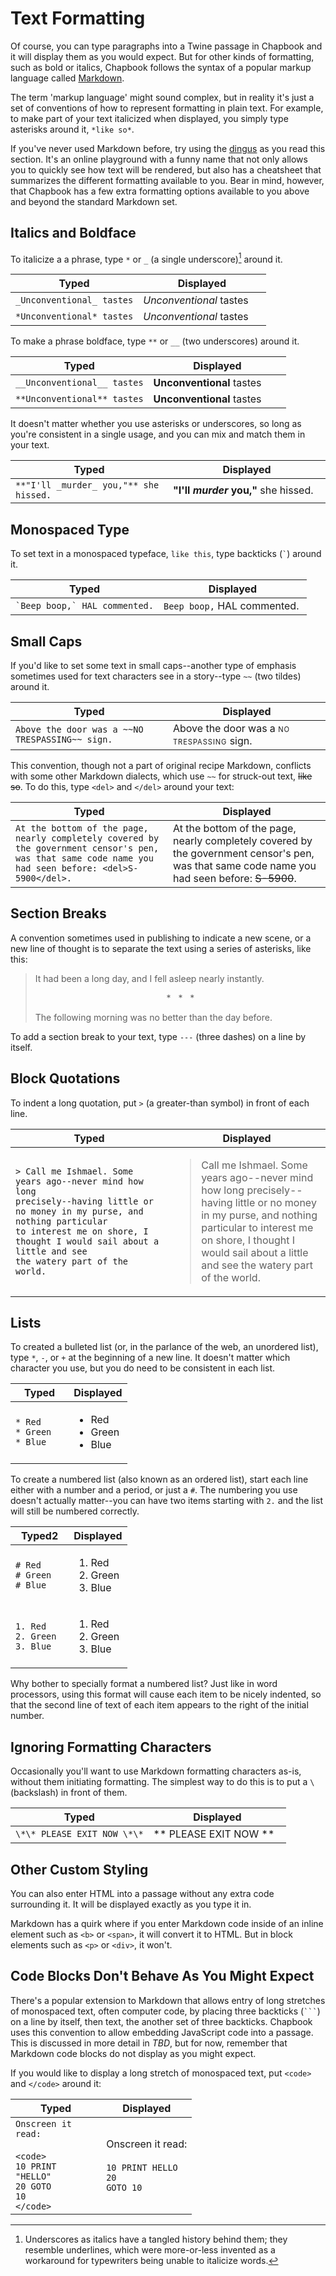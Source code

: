 # Text Formatting

Of course, you can type paragraphs into a Twine passage in Chapbook and it will display them as you would expect. But for other kinds of formatting, such as bold or italics, Chapbook follows the syntax of a popular markup language called [Markdown](markdown).

The term 'markup language' might sound complex, but in reality it's just a set of conventions of how to represent formatting in plain text. For example, to make part of your text italicized when displayed, you simply type asterisks around it, `*like so*`.

If you've never used Markdown before, try using the [dingus](dingus) as you read this section. It's an online playground with a funny name that not only allows you to quickly see how text will be rendered, but also has a cheatsheet that summarizes the different formatting available to you. Bear in mind, however, that Chapbook has a few extra formatting options available to you above and beyond the standard Markdown set.

## Italics and Boldface

To italicize a a phrase, type `*` or `_` (a single underscore)[^1] around it.

| Typed                     | Displayed               |
| ------------------------- | ----------------------- |
| `_Unconventional_ tastes` | _Unconventional_ tastes |
| `*Unconventional* tastes` | _Unconventional_ tastes |

To make a phrase boldface, type `**` or `__` (two underscores) around it.

| Typed                       | Displayed                 |
| --------------------------- | ------------------------- |
| `__Unconventional__ tastes` | **Unconventional** tastes |
| `**Unconventional** tastes` | **Unconventional** tastes |

It doesn't matter whether you use asterisks or underscores, so long as you're consistent in a single usage, and you can mix and match them in your text.

| Typed                                  | Displayed                            |
| -------------------------------------- | ------------------------------------ |
| `**"I'll _murder_ you,"** she hissed.` | **"I'll _murder_ you,"** she hissed. |

## Monospaced Type

To set text in a monospaced typeface, `like this`, type backticks (<code>`</code>) around it.

| Typed                                    | Displayed                   |
| ---------------------------------------- | --------------------------- |
| <code>\`Beep boop,\` HAL commented.</code> | `Beep boop,` HAL commented. |

## Small Caps

If you'd like to set some text in small caps--another type of emphasis sometimes used for text characters see in a story--type `~~` (two tildes) around it.

| Typed                                           | Displayed                                                                                                                        |
| ----------------------------------------------- | -------------------------------------------------------------------------------------------------------------------------------- |
| `Above the door was a ~~NO TRESPASSING~~ sign.` | Above the door was a <span style="font-size: 70%; text-transform: uppercase; letter-spacing: 0.08em">NO TRESPASSING</span> sign. |

This convention, though not a part of original recipe Markdown, conflicts with some other Markdown dialects, which use `~~` for struck-out text, ~~like so~~. To do this, type `<del>` and `</del>` around your text:

| Typed                                                                                                                                                  | Displayed                                                                                                                                            |
| ------------------------------------------------------------------------------------------------------------------------------------------------------ | ---------------------------------------------------------------------------------------------------------------------------------------------------- |
| `At the bottom of the page, nearly completely covered by the government censor's pen, was that same code name you had seen before: <del>S-5900</del>.` | At the bottom of the page, nearly completely covered by the government censor's pen, was that same code name you had seen before: <del>S-5900</del>. |

## Section Breaks

A convention sometimes used in publishing to indicate a new scene, or a new line of thought is to separate the text using a series of asterisks, like this:

> It had been a long day, and I fell asleep nearly instantly.
>
> <p style="text-align: center">* &nbsp; * &nbsp; *</p>
> The following morning was no better than the day before.

To add a section break to your text, type `---` (three dashes) on a line by itself.

## Block Quotations

To indent a long quotation, put `>` (a greater-than symbol) in front of each line.

| Typed                                                                                                                                                                                                                                                | Displayed                                                                                                                                                                                                                                                   |
| ---------------------------------------------------------------------------------------------------------------------------------------------------------------------------------------------------------------------------------------------------- | ----------------------------------------------------------------------------------------------------------------------------------------------------------------------------------------------------------------------------------------------------------- |
| <code>&gt; Call me Ishmael. Some years ago--never mind how long precisely--having little or no money in my purse, and nothing particular to interest me on shore, I thought I would sail about a little and see the watery part of the world.</code> | <blockquote>Call me Ishmael. Some years ago--never mind how long precisely--having little or no money in my purse, and nothing particular to interest me on shore, I thought I would sail about a little and see the watery part of the world.</blockquote> |

## Lists

To created a bulleted list (or, in the parlance of the web, an unordered list), type `*`, `-`, or `+` at the beginning of a new line. It doesn't matter which character you use, but you do need to be consistent in each list.

<table>
	<thead><tr><th>Typed</th><th>Displayed</th></tr></thead>
	<tbody>
	<tr><td><code>* Red</code><br><code>* Green</code><br><code>* Blue</code></td><td><ul><li>Red</li><li>Green</li><li>Blue</li></ul></td></tr>
	</tbody>
</table>

To create a numbered list (also known as an ordered list), start each line either with a number and a period, or just a `#`. The numbering you use doesn't actually matter--you can have two items starting with `2.` and the list will still be numbered correctly.

<table>
	<thead><tr><th>Typed2</th><th>Displayed</th></tr></thead>
	<tbody>
	<tr><td><code># Red</code><br><code># Green</code><br><code># Blue</code></td><td><ol><li>Red</li><li>Green</li><li>Blue</li></ol></td></tr>
	<tr><td><code>1. Red</code><br><code>2. Green</code><br><code>3. Blue</code></td><td><ol><li>Red</li><li>Green</li><li>Blue</li></ol></td></tr>
	</tbody>
</table>

Why bother to specially format a numbered list? Just like in word processors, using this format will cause each item to be nicely indented, so that the second line of text of each item appears to the right of the initial number.

## Ignoring Formatting Characters

Occasionally you'll want to use Markdown formatting characters as-is, without them initiating formatting. The simplest way to do this is to put a `\` (backslash) in front of them.

| Typed                       | Displayed                 |
| --------------------------- | ------------------------- |
| `\*\* PLEASE EXIT NOW \*\*` | \*\* PLEASE EXIT NOW \*\* |

## Other Custom Styling

You can also enter HTML into a passage without any extra code surrounding it. It will be displayed exactly as you type it in.

Markdown has a quirk where if you enter Markdown code inside of an inline element such as `<b>` or `<span>`, it will convert it to HTML. But in block elements such as `<p>` or `<div>`, it won't.

## Code Blocks Don't Behave As You Might Expect

There's a popular extension to Markdown that allows entry of long stretches of monospaced text, often computer code, by placing three backticks (<code>```</code>) on a line by itself, then text, the another set of three backticks. Chapbook uses this convention to allow embedding JavaScript code into a passage. This is discussed in more detail in *TBD*, but for now, remember that Markdown code blocks do not display as you might expect.

If you would like to display a long stretch of monospaced text, put `<code>` and `</code>` around it:

| Typed                       | Displayed                 |
| --------------------------- | ------------------------- |
| <code>Onscreen it read:</code><br><br><code>&lt;code&gt;</code><br><code>10 PRINT "HELLO"</code><br><code>20 GOTO 10</code><br><code>&lt;/code&gt;</code> | Onscreen it read:<br><br><code>10 PRINT HELLO</code><br><code>20 GOTO 10</code> |

[^1]: Underscores as italics have a tangled history behind them; they resemble underlines, which were more-or-less invented as a workaround for typewriters being unable to italicize words.

[markdown]: https://daringfireball.net/markdown
[dingus]: https://daringfireball.net/projects/markdown/dingus
[smallcaps]: https://practicaltypography.com/small-caps.html

<style>
tr, td {
	width: 50%;
}
</style>
